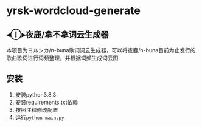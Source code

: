 # yrsk-wordcloud-generate
## ◂Ⓘ▸夜鹿/拿不拿词云生成器
本项目为ヨルシカ/n-buna歌词词云生成器，可以将夜鹿/n-buna目前为止发行的歌曲歌词进行词频整理，并根据词频生成词云图

## 安装
1. 安装python3.8.3
2. 安装requirements.txt依赖
3. 按照注释修改配置
4. 运行`python main.py`
